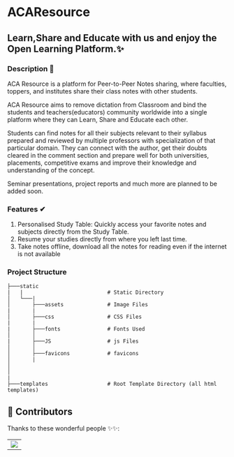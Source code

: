 # ACAResource

## Learn,Share and Educate with us and enjoy the Open Learning Platform.✨


### Description 👀
ACA Resource is a platform for Peer-to-Peer Notes sharing, where faculties, toppers, and institutes share their class notes with other students.

ACA Resource aims to remove dictation from Classroom and bind the students and teachers(educators) community worldwide into a single platform where they can Learn, Share and Educate each other.

Students can find notes for all their subjects relevant to their syllabus prepared and reviewed by multiple professors with specialization of that particular domain. They can connect with the author, get their doubts cleared in the comment section and prepare well for both universities, placements, competitive exams and improve their knowledge and understanding of the concept.

Seminar presentations, project reports and much more are planned to be added soon.


### Features ✔
1. Personalised Study Table: Quickly access your favorite notes and subjects directly from the Study Table.
2. Resume your studies directly from where you left last time.
3. Take notes offline, download all the notes for reading even if the internet is not available


### Project Structure
```
├───static          
|   |                           # Static Directory
│   └───| 
│       ├───assets              # Image Files  
|       |
│       ├───css                 # CSS Files  
|       |
|       ├───fonts               # Fonts Used
│       │       
|       ├───JS                  # js Files                      
│       │       
│       ├───favicons            # favicons
│       |    
│       
│         
|           
├───templates                   # Root Template Directory (all html templates)
```




## 🌟 Contributors 

Thanks to these wonderful people ✨✨:

<table>
	<tr>
		<td>
			<a href="https://github.com/Learn-For-Cause/ACAResource/contributors">
  				<img src="https://contrib.rocks/image?repo=Learn-For-Cause/ACAResource" />
			</a>
		</td>
	</tr>
</table>
